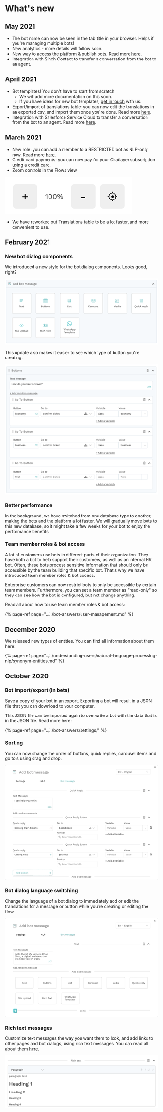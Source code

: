 # What's new

## May 2021

* The bot name can now be seen in the tab title in your browser. Helps if you're managing multiple bots!
* New analytics - more details will follow soon.
* New way to access the platform & publish bots. Read more [here](../../bot-answers/publishing-your-bot/publishing-new.md).
* Integration with Sinch Contact to transfer a conversation from the bot to an agent.

## April 2021

* Bot templates! You don't have to start from scratch 
  * We will add more documentation on this soon.
  * If you have ideas for new bot templates, [get in touch](../get-in-touch.md) with us.
* Export/import of translations table: you can now edit the translations in an exported csv, and import them once you're done. Read more [here](../../understanding-users/multilanguage-bots/translations.md).
* Integration with Salesforce Service Cloud to transfer a conversation from the bot to an agent. Read more [here](../../integrations/human-offloading-live-chat/salesforce-service-cloud.md).

## March 2021

* New role: you can add a member to a RESTRICTED bot as NLP-only now. Read more [here](../../bot-answers/user-management.md#bot-access).
* Credit card payments: you can now pay for your Chatlayer subscription using a credit card.
* Zoom controls in the Flows view

![](../../.gitbook/assets/image%20%28413%29.png)

* We have reworked out Translations table to be a lot faster, and more convenient to use.

## February 2021

### New bot dialog components

We introduced a new style for the bot dialog components. Looks good, right?

![](../../.gitbook/assets/image%20%28399%29.png)

This update also makes it easier to see which type of button you're creating.

![](../../.gitbook/assets/screenshot-2021-02-09-at-15.07.07.png)

### Better performance

In the background, we have switched from one database type to another, making the bots and the platform a lot faster. We will gradually move bots to this new database, so it might take a few weeks for your bot to enjoy the performance benefits.

### Team member roles & bot access

A lot of customers use bots in different parts of their organization. They have both a bot to help support their customers, as well as an internal HR bot. Often, these bots process sensitive information that should only be accessible by the team building that specific bot. That's why we have introduced team member roles & bot access.

Enterprise customers can now restrict bots to only be accessible by certain team members. Furthermore, you can set a team member as "read-only" so they can see how the bot is configured, but not change anything.

Read all about how to use team member roles & bot access:

{% page-ref page="../../bot-answers/user-management.md" %}

## December 2020

We released new types of entities. You can find all information about them here:

{% page-ref page="../../understanding-users/natural-language-processing-nlp/synonym-entities.md" %}

## October 2020

### Bot import/export \(in beta\)

Save a copy of your bot in an export. Exporting a bot will result in a JSON file that you can download to your computer.

This JSON file can be imported again to overwrite a bot with the data that is in the JSON file. Read more here:

{% page-ref page="../../bot-answers/settings/" %}

### Sorting

You can now change the order of buttons, quick replies, carousel items and go to's using drag and drop.

![](../../.gitbook/assets/nov-24-2020-15-29-40.gif)

### Bot dialog language switching

Change the language of a bot dialog to immediately add or edit the translations for a message or button while you're creating or editing the flow.

![](../../.gitbook/assets/nov-24-2020-15-26-26.gif)

### Rich text messages

Customize text messages the way you want them to look, and add links to other pages and bot dialogs, using rich text messages. You can read all about them [here](../../bot-answers/dialog-state/message-components.md#rich-text).

![](../../.gitbook/assets/image%20%28325%29.png)



